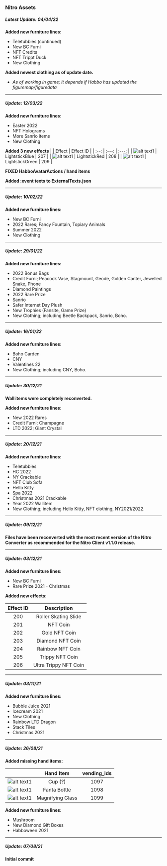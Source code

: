 ### Nitro Assets
##### Latest Update: 04/04/22
**Added new furniture lines:**
- Teletubbies (continued)
- New BC Furni
- NFT Credits
- NFT Trippt Duck
- New Clothing

**Added newest clothing as of update date.**
- *As of working in game; it depends if Habbo has updated the figuremap/figuredata*

---

##### Update: 12/03/22
**Added new furniture lines:**
- Easter 2022
- NFT Holograms
- More Sanrio items
- New Clothing

**Added 3 new effects**
| | Effect | Effect ID |
| :--: | :---:     | :---:       |
| ![alt text1][effect207]  | LightstickBlue   | 207        |
| ![alt text1][effect208]  | LightstickRed | 208     |
| ![alt text1][effect209]  | LightstickGreen | 209 |

[effect207]: https://content.puhekupla.com/uploads/2022/02/Image-3.png
[effect208]: https://content.puhekupla.com/uploads/2022/02/Image-2-1.png
[effect209]: https://content.puhekupla.com/uploads/2022/02/Image-3-1.png

**FIXED HabboAvatarActions / hand items**

**Added :event texts to ExternalTexts.json**

---

##### Update: 10/02/22
**Added new furniture lines:**
- New BC Furni
- 2022 Rares; Fancy Fountain, Topiary Animals
- Summer 2022
- New Clothing

---

##### Update: 29/01/22
**Added new furniture lines:**
- 2022 Bonus Bags
- Credit Furni; Peacock Vase, Stagmount, Geode, Golden Canter, Jewelled Snake, Phone
- Diamond Paintings
- 2022 Rare Prize
- Sanrio
- Safer Internet Day Plush
- New Trophies (Fansite, Game Prize)
- New Clothing; including Beetle Backpack, Sanrio, Boho.

---

##### Update: 16/01/22
**Added new furniture lines:**
- Boho Garden
- CNY
- Valentines 22
- New Clothing; including CNY, Boho.

---

##### Update: 30/12/21
**Wall items were completely reconverted.**

**Added new furniture lines:**
- New 2022 Rares
- Credit Furni; Champagne
- LTD 2022; Giant Crystal

---

##### Update: 20/12/21
**Added new furniture lines:**
- Teletubbies
- HC 2022
- NY Crackable
- NFT Club Sofa
- Hello Kitty
- Spa 2022
- Christmas 2021 Crackable
- Year 2022 Wallitem
- New Clothing; including Hello Kitty, NFT clothing, NY2021/2022.

---

##### Update: 09/12/21
**Files have been reconverted with the most recent version of the Nitro Converter as recommended for the Nitro Client v1.1.0 release.**

---

##### Update: 03/12/21
**Added new furniture lines:**
- New BC Furni
- Rare Prize 2021 - Christmas

**Added new effects:**

| Effect ID | Description |
| :---: | :---: |
| 200 | Roller Skating Slide |
| 201 | NFT Coin |
| 202 | Gold NFT Coin |
| 203 | Diamond NFT Coin |
| 204 | Rainbow NFT Coin |
| 205 | Trippy NFT Coin |
| 206 | Ultra Trippy NFT Coin |

---

##### Update: 03/11/21
**Added new furniture lines:**
- Bubble Juice 2021
- Icecream 2021
- New Clothing
- Rainbow LTD Dragon
- Stack Tiles
- Christmas 2021

---

##### Update: 26/08/21
**Added missing hand items:**

| | Hand Item | vending_ids |
| :--: | :---:     | :---:       |
| ![alt text1][handitem1097]  | Cup (?)   | 1097        |
| ![alt text1][handitem1098]  | Fanta Bottle | 1098     |
| ![alt text1][handitem1099]  | Magnifying Glass | 1099 |

[handitem1097]: https://content.puhekupla.com/img/archive/item2_3.png
[handitem1098]: https://content.puhekupla.com/uploads/2021/03/Image-865.png
[handitem1099]: https://content.puhekupla.com/uploads/2021/03/Image-1691.png

**Added new furniture lines:**
- Mushroom
- New Diamond Gift Boxes
- Habboween 2021

---

##### Update: 07/08/21
**Initial commit**